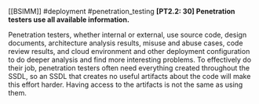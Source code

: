 [[BSIMM]] #deployment #penetration_testing
**[PT2.2: 30] Penetration testers use all available information.**


Penetration testers, whether internal or external, use source code, design documents, architecture analysis results, misuse and abuse cases, code review results, and cloud environment and other deployment configuration to do deeper analysis and find more interesting problems. To effectively do their job, penetration testers often need everything created throughout the SSDL, so an SSDL that creates no useful artifacts about the code will make this effort harder. Having access to the artifacts is not the same as using them.


